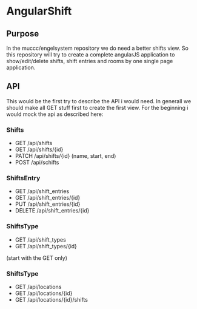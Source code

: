 # AngularShift

## Purpose 

In the muccc/engelsystem repository we do need a better shifts view. So this repository will try to 
create a complete angularJS application to show/edit/delete shifts, shift entries and rooms by one single
page application.

## API

This would be the first try to describe the API i would need. In generall we should make all GET stuff first
to create the first view. For the beginning i would mock the api as described here:

### Shifts

* GET /api/shifts
* GET /api/shifts/{id}
* PATCH /api/shifts/{id} (name, start, end)
* POST /api/schifts

### ShiftsEntry

* GET /api/shift_entries
* GET /api/shift_entries/{id}
* PUT /api/shift_entries/{id}
* DELETE /api/shift_entries/{id}

### ShiftsType

* GET /api/shift_types
* GET /api/shift_types/{id}

(start with the GET only)

### ShiftsType

* GET /api/locations
* GET /api/locations/{id}
* GET /api/locations/{id}/shifts
